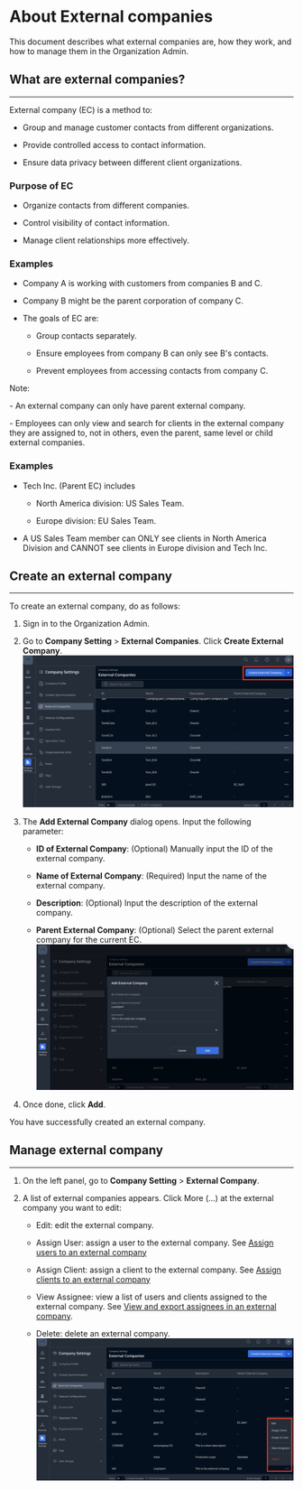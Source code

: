 # About External companies

This document describes what external companies are, how they work, and how to manage them in the Organization Admin.

## **What are external companies?**
--------------------------------

External company (EC) is a method to:

*   Group and manage customer contacts from different organizations.
    
*   Provide controlled access to contact information.
    
*   Ensure data privacy between different client organizations.
    

### **Purpose of EC**

*   Organize contacts from different companies.
    
*   Control visibility of contact information.
    
*   Manage client relationships more effectively.
    

### **Examples**

*   Company A is working with customers from companies B and C.
    
*   Company B might be the parent corporation of company C.
    
*   The goals of EC are:
    
    *   Group contacts separately.
        
    *   Ensure employees from company B can only see B's contacts.
        
    *   Prevent employees from accessing contacts from company C.
        

Note: 

\- An external company can only have parent external company.

\- Employees can only view and search for clients in the external company they are assigned to, not in others, even the parent, same level or child external companies.

### **Examples**

*   Tech Inc. (Parent EC) includes
    
    *   North America division: US Sales Team.
        
    *   Europe division: EU Sales Team.
        
*   A US Sales Team member can ONLY see clients in North America Division and CANNOT see clients in Europe division and Tech Inc.
    

## **Create an external company**
------------------------------

To create an external company, do as follows:

1.  Sign in to the Organization Admin.
    
2.  Go to **Company Setting** > **External Companies**. Click **Create External Company**. ![Alt text](photos/about-external-companies.png)

    
3.  The **Add External Company** dialog opens. Input the following parameter: 
    
    *   **ID of External Company**: (Optional) Manually input the ID of the external company.
        
    *   **Name of External Company**: (Required) Input the name of the external company.
        
    *   **Description**: (Optional) Input the description of the external company.
        
    *   **Parent External Company**: (Optional) Select the parent external company for the current EC. ![Alt text](photos/about-external-companies-2.png)
        
4.  Once done, click **Add**.
    

You have successfully created an external company.

## **Manage external company**
---------------------------

1.  On the left panel, go to **Company Setting** > **External Company**.
    
2.  A list of external companies appears. Click More (…) at the external company you want to edit:
    
    *   Edit: edit the external company.
        
    *   Assign User: assign a user to the external company. See [Assign users to an external company](https://support.leap.expert/en/support/solutions/articles/151000211939)
        
    *   Assign Client: assign a client to the external company. See [Assign clients to an external company](https://support.leap.expert/en/support/solutions/articles/151000211940)
        
    *   View Assignee: view a list of users and clients assigned to the external company. See [View and export assignees in an external company](https://support.leap.expert/en/support/solutions/articles/151000211941).
        
    *   Delete: delete an external company. ![Alt text](photos/about-external-companies-3.png)